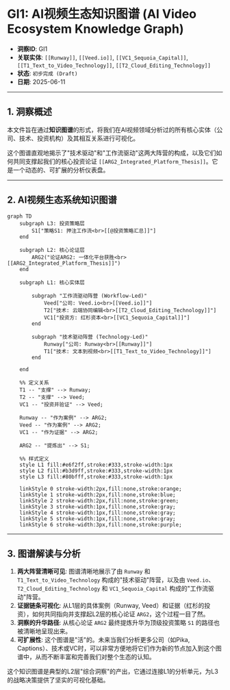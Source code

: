 # GI1: AI视频生态知识图谱 (AI Video Ecosystem Knowledge Graph)

- **洞察ID**: GI1
- **关联实体**: `[[Runway]]`, `[[Veed.io]]`, `[[VC1_Sequoia_Capital]]`, `[[T1_Text_to_Video_Technology]]`, `[[T2_Cloud_Editing_Technology]]`
- **状态**: `初步完成 (Draft)`
- **日期**: 2025-06-11

---

## 1. 洞察概述

本文件旨在通过**知识图谱**的形式，将我们在AI视频领域分析过的所有核心实体（公司、技术、投资机构）及其相互关系进行可视化。

这个图谱直观地揭示了"技术驱动"和"工作流驱动"这两大阵营的构成，以及它们如何共同支撑起我们的核心投资论证 `[[ARG2_Integrated_Platform_Thesis]]`。它是一个动态的、可扩展的分析仪表盘。

---

## 2. AI视频生态系统知识图谱

```mermaid
graph TD
    subgraph L3: 投资策略层
        S1["策略S1: 押注工作流<br>[[@投资策略汇总]]"]
    end

    subgraph L2: 核心论证层
        ARG2("论证ARG2: 一体化平台获胜<br>[[ARG2_Integrated_Platform_Thesis]]")
    end

    subgraph L1: 核心实体层
        
        subgraph "工作流驱动阵营 (Workflow-Led)"
            Veed["公司: Veed.io<br>[[Veed.io]]"]
            T2["技术: 云端协同编辑<br>[[T2_Cloud_Editing_Technology]]"]
            VC1["投资方: 红杉资本<br>[[VC1_Sequoia_Capital]]"]
        end

        subgraph "技术驱动阵营 (Technology-Led)"
            Runway["公司: Runway<br>[[Runway]]"]
            T1["技术: 文本到视频<br>[[T1_Text_to_Video_Technology]]"]
        end

    end

    %% 定义关系
    T1 -- "支撑" --> Runway;
    T2 -- "支撑" --> Veed;
    VC1 -- "投资并验证" --> Veed;
    
    Runway -- "作为案例" --> ARG2;
    Veed -- "作为案例" --> ARG2;
    VC1 -- "作为证据" --> ARG2;

    ARG2 -- "提炼出" --> S1;

    %% 样式定义
    style L1 fill:#e6f2ff,stroke:#333,stroke-width:1px
    style L2 fill:#b3d9ff,stroke:#333,stroke-width:1px
    style L3 fill:#80bfff,stroke:#333,stroke-width:1px
    
    linkStyle 0 stroke-width:2px,fill:none,stroke:orange;
    linkStyle 1 stroke-width:2px,fill:none,stroke:blue;
    linkStyle 2 stroke-width:2px,fill:none,stroke:green;
    linkStyle 3 stroke-width:1px,fill:none,stroke:gray;
    linkStyle 4 stroke-width:1px,fill:none,stroke:gray;
    linkStyle 5 stroke-width:1px,fill:none,stroke:gray;
    linkStyle 6 stroke-width:3px,fill:none,stroke:purple;
```

---

## 3. 图谱解读与分析

1.  **两大阵营清晰可见**: 图谱清晰地展示了由 `Runway` 和 `T1_Text_to_Video_Technology` 构成的"技术驱动"阵营，以及由 `Veed.io`、`T2_Cloud_Editing_Technology` 和 `VC1_Sequoia_Capital` 构成的"工作流驱动"阵营。
2.  **证据链条可视化**: 从L1层的具体案例（Runway, Veed）和证据（红杉的投资），如何共同指向并支撑起L2层的核心论证 `ARG2`，这个过程一目了然。
3.  **洞察的升华路径**: 从核心论证 `ARG2` 最终提炼升华为顶级投资策略 `S1` 的路径也被清晰地呈现出来。
4.  **可扩展性**: 这个图谱是"活"的。未来当我们分析更多公司（如Pika, Captions）、技术或VC时，可以非常方便地将它们作为新的节点加入到这个图谱中，从而不断丰富和完善我们对整个生态的认知。

这个知识图谱是典型的L2层"综合洞察"的产出，它通过连接L1的分析单元，为L3的战略决策提供了坚实的可视化基础。 